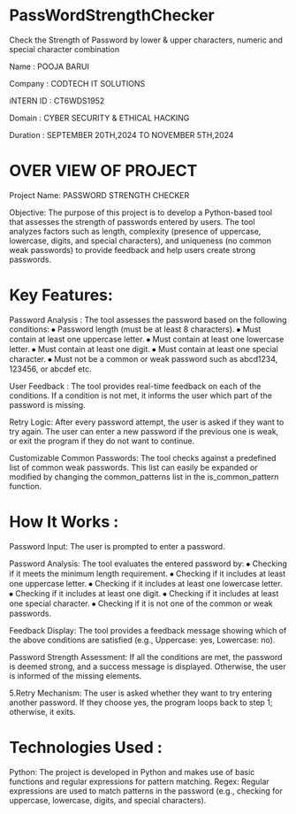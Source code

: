 # PassWordStrengthChecker
Check the Strength of Password by lower &amp; upper characters, numeric and special character combination


Name : POOJA BARUI

Company : CODTECH IT SOLUTIONS

iNTERN ID : CT6WDS1952

Domain : CYBER SECURITY & ETHICAL HACKING

Duration : SEPTEMBER 20TH,2024 TO NOVEMBER 5TH,2024



# OVER VIEW OF PROJECT

Project Name: PASSWORD STRENGTH CHECKER

Objective: The purpose of this project is to develop a Python-based tool that assesses the strength of passwords entered by users. The tool analyzes factors such as length, complexity (presence of uppercase, lowercase, digits, and special characters), and uniqueness (no common weak passwords) to provide feedback and help users create strong passwords.

# Key Features:

Password Analysis : The tool assesses the password based on the following conditions: ⦁ Password length (must be at least 8 characters). ⦁ Must contain at least one uppercase letter. ⦁ Must contain at least one lowercase letter. ⦁ Must contain at least one digit. ⦁ Must contain at least one special character. ⦁ Must not be a common or weak password such as abcd1234, 123456, or abcdef etc.

User Feedback : The tool provides real-time feedback on each of the conditions. If a condition is not met, it informs the user which part of the password is missing.

Retry Logic: After every password attempt, the user is asked if they want to try again. The user can enter a new password if the previous one is weak, or exit the program if they do not want to continue.

Customizable Common Passwords: The tool checks against a predefined list of common weak passwords. This list can easily be expanded or modified by changing the common_patterns list in the is_common_pattern function.

# How It Works :

Password Input: The user is prompted to enter a password.

Password Analysis: The tool evaluates the entered password by: ⦁ Checking if it meets the minimum length requirement. ⦁ Checking if it includes at least one uppercase letter. ⦁ Checking if it includes at least one lowercase letter. ⦁ Checking if it includes at least one digit. ⦁ Checking if it includes at least one special character. ⦁ Checking if it is not one of the common or weak passwords.

Feedback Display: The tool provides a feedback message showing which of the above conditions are satisfied (e.g., Uppercase: yes, Lowercase: no).

Password Strength Assessment: If all the conditions are met, the password is deemed strong, and a success message is displayed. Otherwise, the user is informed of the missing elements.

5.Retry Mechanism: The user is asked whether they want to try entering another password. If they choose yes, the program loops back to step 1; otherwise, it exits.

# Technologies Used :

Python: The project is developed in Python and makes use of basic functions and regular expressions for pattern matching. Regex: Regular expressions are used to match patterns in the password (e.g., checking for uppercase, lowercase, digits, and special characters).
